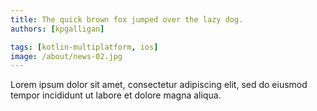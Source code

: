 ```yaml
---
title: The quick brown fox jumped over the lazy dog.
authors: [kpgalligan]

tags: [kotlin-multiplatform, ios]
image: /about/news-02.jpg
---
```


Lorem ipsum dolor sit amet, consectetur adipiscing elit, sed do eiusmod tempor incididunt ut labore et dolore magna aliqua.